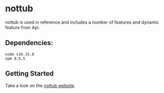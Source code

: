 nottub
=======

nottub is used in reference and includes a number of features and dynamic feature from Api.

## Dependencies:
```
node v16.15.0
npm 8.5.5
```

## Getting Started

Take a look on the [nottub website](https://nottub.netlify.app).
